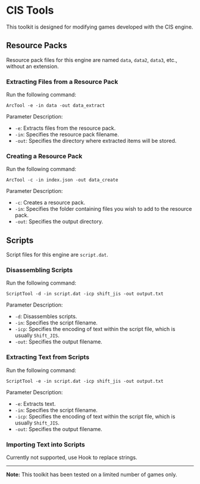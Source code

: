 # CIS Tools

This toolkit is designed for modifying games developed with the CIS engine.

## Resource Packs

Resource pack files for this engine are named `data`, `data2`, `data3`, etc., without an extension.

### Extracting Files from a Resource Pack

Run the following command:
```shell
ArcTool -e -in data -out data_extract
```

Parameter Description:
- `-e`: Extracts files from the resource pack.
- `-in`: Specifies the resource pack filename.
- `-out`: Specifies the directory where extracted items will be stored.

### Creating a Resource Pack

Run the following command:
```shell
ArcTool -c -in index.json -out data_create
```

Parameter Description:
- `-c`: Creates a resource pack.
- `-in`: Specifies the folder containing files you wish to add to the resource pack.
- `-out`: Specifies the output directory.

## Scripts

Script files for this engine are `script.dat`.

### Disassembling Scripts

Run the following command:
```shell
ScriptTool -d -in script.dat -icp shift_jis -out output.txt
```

Parameter Description:
- `-d`: Disassembles scripts.
- `-in`: Specifies the script filename.
- `-icp`: Specifies the encoding of text within the script file, which is usually `Shift_JIS`.
- `-out`: Specifies the output filename.

### Extracting Text from Scripts

Run the following command:
```shell
ScriptTool -e -in script.dat -icp shift_jis -out output.txt
```

Parameter Description:
- `-e`: Extracts text.
- `-in`: Specifies the script filename.
- `-icp`: Specifies the encoding of text within the script file, which is usually `Shift_JIS`.
- `-out`: Specifies the output filename.

### Importing Text into Scripts

Currently not supported, use Hook to replace strings.

---

**Note:** This toolkit has been tested on a limited number of games only.
